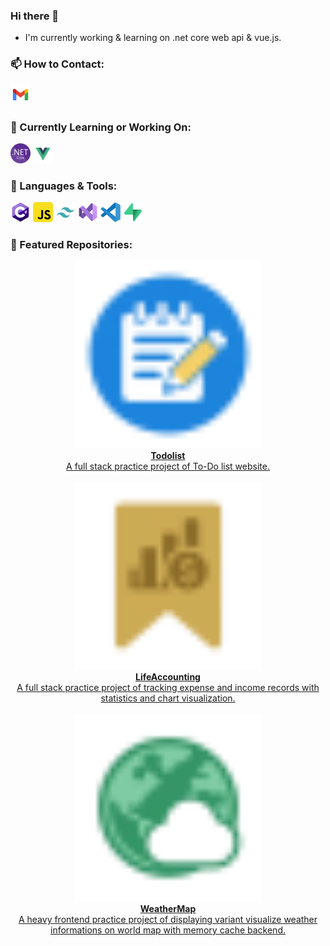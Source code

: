 ### Hi there 👋
- I'm currently working & learning on .net core web api & vue.js.
  
### 📫 How to Contact:
[![Email](./assets/gmail.png)](mailto:aaronguitarnoob90425@gmail.com)
  
### 🚀 Currently Learning or Working On:
[![.NET Core](./assets/dotnetcore.png)](https://dotnet.microsoft.com)
[![Vue.js](./assets/vue.png)](https://vuejs.org/)
  
### 🧰 Languages & Tools:
[![C#](./assets/csharp.png)](https://dotnet.microsoft.com/en-us/languages/csharp)
[![Javascript](./assets/javascript.png)](https://nodejs.org/)
[![TailwindCSS](./assets/tailwindcss.png)](https://tailwindcss.com/)
[![Visual Studio](./assets/visualstudio.png)](https://visualstudio.microsoft.com/)
[![VS Code](./assets/vscode.png)](https://code.visualstudio.com/)
[![Supabase](./assets/supabase.png)](https://supabase.com/)
  
### 📂 Featured Repositories:
<div align="center">
  <a href="https://github.com/AaronLin20010601/Todolist">
    <img src="./assets/todolist.png" width="300px"/><br/>
    <strong>Todolist</strong><br/>
    A full stack practice project of To-Do list website.
  </a>
  <br/><br/>
  <a href="https://github.com/AaronLin20010601/LifeAccounting">
    <img src="./assets/lifeAccounting.png" width="300px"/><br/>
    <strong>LifeAccounting</strong><br/>
    A full stack practice project of tracking expense and income records with statistics and chart visualization.
  </a>
  <br/><br/>
  <a href="https://github.com/AaronLin20010601/WeatherMap">
    <img src="./assets/WeatherMap.png" width="300px"/><br/>
    <strong>WeatherMap</strong><br/>
    A heavy frontend practice project of displaying variant visualize weather informations on world map with memory cache backend.
  </a>
</div>
